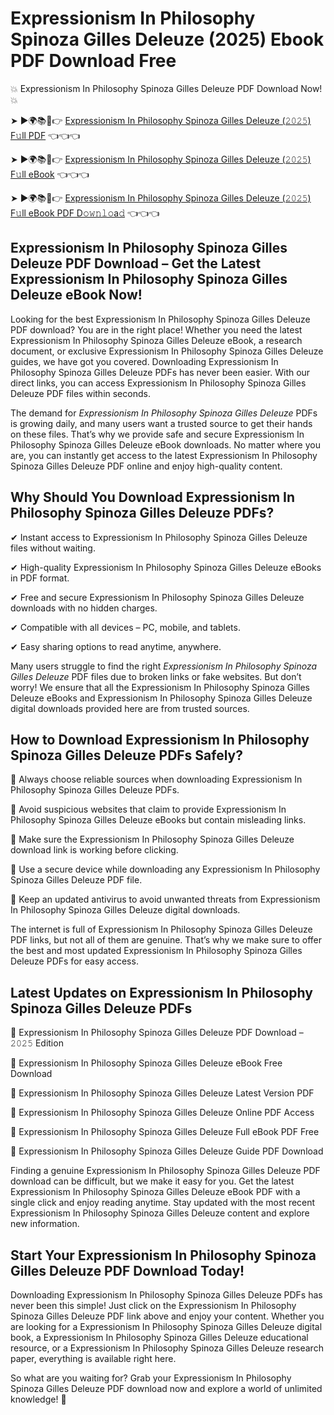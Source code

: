 # Expressionism In Philosophy Spinoza Gilles Deleuze (2025) Ebook PDF Download Free

💥 Expressionism In Philosophy Spinoza Gilles Deleuze PDF Download Now! 💥

➤ ►🌍📚📱👉 [Expressionism In Philosophy Spinoza Gilles Deleuze (𝟸𝟶𝟸𝟻) F𝚞ll PDF](https://getpdf.xyz/expressionism-in-philosophy-spinoza-gilles-deleuze) 👈👈👈


➤ ►🌍📚📱👉 [Expressionism In Philosophy Spinoza Gilles Deleuze (𝟸𝟶𝟸𝟻) F𝚞ll eBook](https://getpdf.xyz/expressionism-in-philosophy-spinoza-gilles-deleuze) 👈👈👈


➤ ►🌍📚📱👉 [Expressionism In Philosophy Spinoza Gilles Deleuze (𝟸𝟶𝟸𝟻) F𝚞ll eBook PDF D𝚘𝚠𝚗𝚕𝚘a𝚍](https://getpdf.xyz/expressionism-in-philosophy-spinoza-gilles-deleuze) 👈👈👈


## Expressionism In Philosophy Spinoza Gilles Deleuze PDF Download – Get the Latest Expressionism In Philosophy Spinoza Gilles Deleuze eBook Now!

Looking for the best Expressionism In Philosophy Spinoza Gilles Deleuze PDF download? You are in the right place! Whether you need the latest Expressionism In Philosophy Spinoza Gilles Deleuze eBook, a research document, or exclusive Expressionism In Philosophy Spinoza Gilles Deleuze guides, we have got you covered. Downloading Expressionism In Philosophy Spinoza Gilles Deleuze PDFs has never been easier. With our direct links, you can access Expressionism In Philosophy Spinoza Gilles Deleuze PDF files within seconds.

The demand for *Expressionism In Philosophy Spinoza Gilles Deleuze* PDFs is growing daily, and many users want a trusted source to get their hands on these files. That’s why we provide safe and secure Expressionism In Philosophy Spinoza Gilles Deleuze eBook downloads. No matter where you are, you can instantly get access to the latest Expressionism In Philosophy Spinoza Gilles Deleuze PDF online and enjoy high-quality content.

## Why Should You Download Expressionism In Philosophy Spinoza Gilles Deleuze PDFs?

✔ Instant access to Expressionism In Philosophy Spinoza Gilles Deleuze files without waiting.

✔ High-quality Expressionism In Philosophy Spinoza Gilles Deleuze eBooks in PDF format.

✔ Free and secure Expressionism In Philosophy Spinoza Gilles Deleuze downloads with no hidden charges.

✔ Compatible with all devices – PC, mobile, and tablets.

✔ Easy sharing options to read anytime, anywhere.

Many users struggle to find the right *Expressionism In Philosophy Spinoza Gilles Deleuze* PDF files due to broken links or fake websites. But don’t worry! We ensure that all the Expressionism In Philosophy Spinoza Gilles Deleuze eBooks and Expressionism In Philosophy Spinoza Gilles Deleuze digital downloads provided here are from trusted sources.

## How to Download Expressionism In Philosophy Spinoza Gilles Deleuze PDFs Safely?

📌 Always choose reliable sources when downloading Expressionism In Philosophy Spinoza Gilles Deleuze PDFs.

📌 Avoid suspicious websites that claim to provide Expressionism In Philosophy Spinoza Gilles Deleuze eBooks but contain misleading links.

📌 Make sure the Expressionism In Philosophy Spinoza Gilles Deleuze download link is working before clicking.

📌 Use a secure device while downloading any Expressionism In Philosophy Spinoza Gilles Deleuze PDF file.

📌 Keep an updated antivirus to avoid unwanted threats from Expressionism In Philosophy Spinoza Gilles Deleuze digital downloads.

The internet is full of Expressionism In Philosophy Spinoza Gilles Deleuze PDF links, but not all of them are genuine. That’s why we make sure to offer the best and most updated Expressionism In Philosophy Spinoza Gilles Deleuze PDFs for easy access.

## Latest Updates on Expressionism In Philosophy Spinoza Gilles Deleuze PDFs

🔹 Expressionism In Philosophy Spinoza Gilles Deleuze PDF Download – 𝟸𝟶𝟸𝟻 Edition

🔹 Expressionism In Philosophy Spinoza Gilles Deleuze eBook Free Download

🔹 Expressionism In Philosophy Spinoza Gilles Deleuze Latest Version PDF

🔹 Expressionism In Philosophy Spinoza Gilles Deleuze Online PDF Access

🔹 Expressionism In Philosophy Spinoza Gilles Deleuze Full eBook PDF Free

🔹 Expressionism In Philosophy Spinoza Gilles Deleuze Guide PDF Download

Finding a genuine Expressionism In Philosophy Spinoza Gilles Deleuze PDF download can be difficult, but we make it easy for you. Get the latest Expressionism In Philosophy Spinoza Gilles Deleuze eBook PDF with a single click and enjoy reading anytime. Stay updated with the most recent Expressionism In Philosophy Spinoza Gilles Deleuze content and explore new information.

## Start Your Expressionism In Philosophy Spinoza Gilles Deleuze PDF Download Today!

Downloading Expressionism In Philosophy Spinoza Gilles Deleuze PDFs has never been this simple! Just click on the Expressionism In Philosophy Spinoza Gilles Deleuze PDF link above and enjoy your content. Whether you are looking for a Expressionism In Philosophy Spinoza Gilles Deleuze digital book, a Expressionism In Philosophy Spinoza Gilles Deleuze educational resource, or a Expressionism In Philosophy Spinoza Gilles Deleuze research paper, everything is available right here.

So what are you waiting for? Grab your Expressionism In Philosophy Spinoza Gilles Deleuze PDF download now and explore a world of unlimited knowledge! 🚀